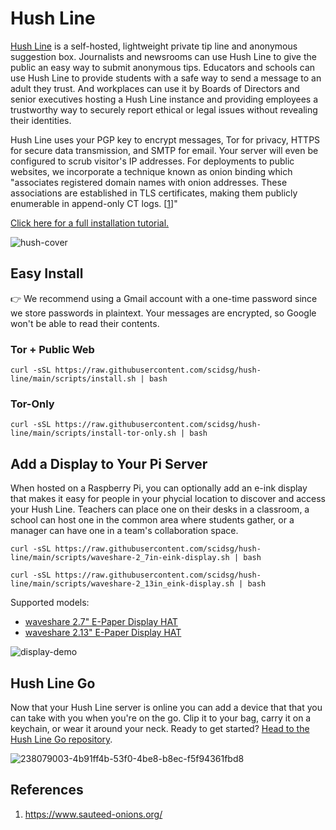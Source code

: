 # Hush Line
[Hush Line](https://hushline.app) is a self-hosted, lightweight private tip line and anonymous suggestion box. Journalists and newsrooms can use Hush Line to give the public an easy way to submit anonymous tips. Educators and schools can use Hush Line to provide students with a safe way to send a message to an adult they trust. And workplaces can use it by Boards of Directors and senior executives hosting a Hush Line instance and providing employees a trustworthy way to securely report ethical or legal issues without revealing their identities.

Hush Line uses your PGP key to encrypt messages, Tor for privacy, HTTPS for secure data transmission, and SMTP for email. Your server will even be configured to scrub visitor's IP addresses. For deployments to public websites, we incorporate a technique known as onion binding which "associates registered domain names with onion addresses. These associations are established in TLS certificates, making them publicly enumerable in append-only CT logs. &#91;[1](#references)&#93;"

[Click here for a full installation tutorial.](https://scidsg.medium.com/installing-and-configuring-hush-line-on-a-raspberry-pi-daefc3865020)

![hush-cover](https://github.com/scidsg/hush-line/assets/28545431/fe633078-8c93-4953-9de7-b02b5a229c27)

## Easy Install
👉 We recommend using a Gmail account with a one-time password since we store passwords in plaintext.
Your messages are encrypted, so Google won't be able to read their contents.

### Tor + Public Web
```
curl -sSL https://raw.githubusercontent.com/scidsg/hush-line/main/scripts/install.sh | bash
```

### Tor-Only
```
curl -sSL https://raw.githubusercontent.com/scidsg/hush-line/main/scripts/install-tor-only.sh | bash
```

## Add a Display to Your Pi Server
When hosted on a Raspberry Pi, you can optionally add an e-ink display that makes it easy for people in your phycial location to discover and access your Hush Line. Teachers can place one on their desks in a classroom, a school can host one in the common area where students gather, or a manager can have one in a team's collaboration space. 

```
curl -sSL https://raw.githubusercontent.com/scidsg/hush-line/main/scripts/waveshare-2_7in-eink-display.sh | bash
```
```
curl -sSL https://raw.githubusercontent.com/scidsg/hush-line/main/scripts/waveshare-2_13in_eink-display.sh | bash
```

Supported models:
* [waveshare 2.7" E-Paper Display HAT](https://www.waveshare.com/2.7inch-e-paper-hat.htm)
* [waveshare 2.13" E-Paper Display HAT](https://www.waveshare.com/product/raspberry-pi/displays/e-paper/2.13inch-e-paper-hat.htm)

![display-demo](https://github.com/scidsg/hush-line/assets/28545431/ffa0b88d-7b6d-42c1-9323-3fc581b9552d)

## Hush Line Go
Now that your Hush Line server is online you can add a device that that you can take with you when you're on the go. Clip it to your bag, carry it on a keychain, or wear it around your neck. Ready to get started? [Head to the Hush Line Go repository](https://github.com/scidsg/hush-line-go/tree/main).

![238079003-4b91ff4b-53f0-4be8-b8ec-f5f94361fbd8](https://github.com/scidsg/hush-line/assets/28545431/a88fb6cf-c6f1-4e75-9f0a-af59def365cc)

## References
1. https://www.sauteed-onions.org/
